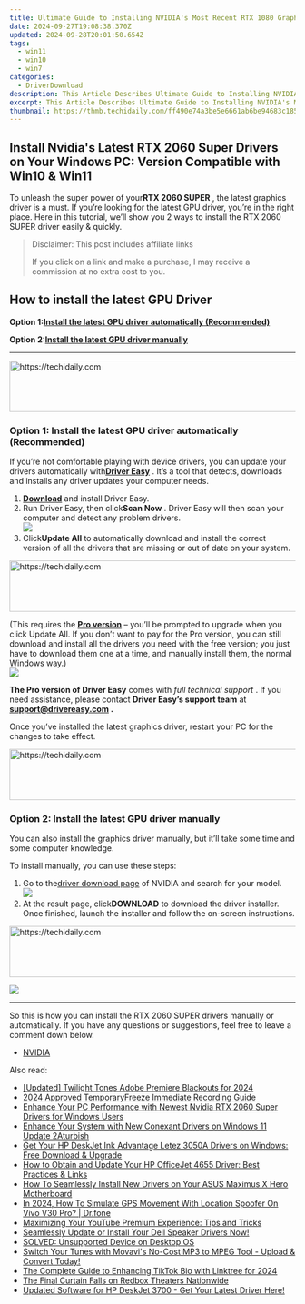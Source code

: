 ```yaml
---
title: Ultimate Guide to Installing NVIDIA's Most Recent RTX 1080 Graphics Drivers on Windows 7 Computers
date: 2024-09-27T19:08:38.370Z
updated: 2024-09-28T20:01:50.654Z
tags:
  - win11
  - win10
  - win7
categories:
  - DriverDownload
description: This Article Describes Ultimate Guide to Installing NVIDIA's Most Recent RTX 1080 Graphics Drivers on Windows 7 Computers
excerpt: This Article Describes Ultimate Guide to Installing NVIDIA's Most Recent RTX 1080 Graphics Drivers on Windows 7 Computers
thumbnail: https://thmb.techidaily.com/ff490e74a3be5e6661ab6be94683c185117f3752a068534edc41f9892377511a.jpg
---
```


## Install Nvidia's Latest RTX 2060 Super Drivers on Your Windows PC: Version Compatible with Win10 & Win11

To unleash the super power of your**RTX 2060 SUPER** , the latest graphics driver is a must. If you’re looking for the latest GPU driver, you’re in the right place. Here in this tutorial, we’ll show you 2 ways to install the RTX 2060 SUPER driver easily & quickly.

>  Disclaimer: This post includes affiliate links
>
>  If you click on a link and make a purchase, I may receive a commission at no extra cost to you.
>

## How to install the latest GPU Driver

 **Option 1:[Install the latest GPU driver automatically (Recommended)](https://www.drivereasy.com/knowledge/rtx-2060-super-drivers-download-update-for-windows-10/#option1)**

 **Option 2:[Install the latest GPU driver manually](https://tools.techidaily.com/drivereasy/download/)**

---

<!-- affiliate ads begin -->
<a href="https://aligracehair.sjv.io/c/5597632/2036486/19272" target="_top" id="2036486">
  <img src="//a.impactradius-go.com/display-ad/19272-2036486" border="0" alt="https://techidaily.com" width="728" height="90"/>
</a>
<img height="0" width="0" src="https://aligracehair.sjv.io/i/5597632/2036486/19272" style="position:absolute;visibility:hidden;" border="0" />
<!-- affiliate ads end -->

### Option 1: Install the latest GPU driver automatically (Recommended)

 If you’re not comfortable playing with device drivers, you can update your drivers automatically with[**Driver Easy**](https://tools.techidaily.com/drivereasy/download/) . It’s a tool that detects, downloads and installs any driver updates your computer needs.

1. **[Download](https://tools.techidaily.com/drivereasy/download/)**  and install Driver Easy.
2. Run Driver Easy, then click**Scan Now** . Driver Easy will then scan your computer and detect any problem drivers.  
![](https://images.drivereasy.com/wp-content/uploads/2020/11/Scan-now-1.jpg)
3. Click**Update All** to automatically download and install the correct version of all the drivers that are missing or out of date on your system.  

<!-- affiliate ads begin -->
<a href="https://appsumo.8odi.net/c/5597632/2130870/7443" target="_top" id="2130870">
  <img src="//a.impactradius-go.com/display-ad/7443-2130870" border="0" alt="https://techidaily.com" width="728" height="90"/>
</a>
<img height="0" width="0" src="https://appsumo.8odi.net/i/5597632/2130870/7443" style="position:absolute;visibility:hidden;" border="0" />
<!-- affiliate ads end -->

 (This requires the **[Pro version](https://tools.techidaily.com/drivereasy/download/)**  – you’ll be prompted to upgrade when you click Update All. If you don’t want to pay for the Pro version, you can still download and install all the drivers you need with the free version; you just have to download them one at a time, and manually install them, the normal Windows way.)  
![](https://images.drivereasy.com/wp-content/uploads/2021/04/de-2060-super-update.jpg)

**The Pro version of Driver Easy** comes with _full technical support_ . If you need assistance, please contact **Driver Easy’s support team** at **[support@drivereasy.com](https://tools.techidaily.com/drivereasy/download/) .**

 Once you’ve installed the latest graphics driver, restart your PC for the changes to take effect.

<!-- affiliate ads begin -->
<a href="https://versadesk.pxf.io/c/5597632/1815678/21290" target="_top" id="1815678">
  <img src="//a.impactradius-go.com/display-ad/21290-1815678" border="0" alt="https://techidaily.com" width="728" height="90"/>
</a>
<img height="0" width="0" src="https://versadesk.pxf.io/i/5597632/1815678/21290" style="position:absolute;visibility:hidden;" border="0" />
<!-- affiliate ads end -->

### Option 2: Install the latest GPU driver manually

 You can also install the graphics driver manually, but it’ll take some time and some computer knowledge.

To install manually, you can use these steps:

1. Go to the[driver download page](https://tools.techidaily.com/drivereasy/download/) of NVIDIA and search for your model.  
![](https://images.drivereasy.com/wp-content/uploads/2021/04/2060-super-manually-1.jpg)
2. At the result page, click**DOWNLOAD** to download the driver installer. Once finished, launch the installer and follow the on-screen instructions.  

<!-- affiliate ads begin -->
<a href="https://unicoeye.pxf.io/c/5597632/2134246/18498" target="_top" id="2134246">
  <img src="//a.impactradius-go.com/display-ad/18498-2134246" border="0" alt="https://techidaily.com" width="728" height="90"/>
</a>
<img height="0" width="0" src="https://unicoeye.pxf.io/i/5597632/2134246/18498" style="position:absolute;visibility:hidden;" border="0" />
<!-- affiliate ads end -->

![](https://images.drivereasy.com/wp-content/uploads/2021/04/2060-super-manually-2.jpg)

---

 So this is how you can install the RTX 2060 SUPER drivers manually or automatically. If you have any questions or suggestions, feel free to leave a comment down below.

* [NVIDIA](https://tools.techidaily.com/drivereasy/download/)

<ins class="adsbygoogle"
     style="display:block"
     data-ad-format="autorelaxed"
     data-ad-client="ca-pub-7571918770474297"
     data-ad-slot="1223367746"></ins>

<ins class="adsbygoogle"
     style="display:block"
     data-ad-client="ca-pub-7571918770474297"
     data-ad-slot="8358498916"
     data-ad-format="auto"
     data-full-width-responsive="true"></ins>

<span class="atpl-alsoreadstyle">Also read:</span>
<div><ul>
<li><a href="https://fox-boxes.techidaily.com/updated-twilight-tones-adobe-premiere-blackouts-for-2024/"><u>[Updated] Twilight Tones Adobe Premiere Blackouts for 2024</u></a></li>
<li><a href="https://screen-video-capture.techidaily.com/2024-approved-temporaryfreeze-immediate-recording-guide/"><u>2024 Approved TemporaryFreeze Immediate Recording Guide</u></a></li>
<li><a href="https://hardware-updates.techidaily.com/enhance-your-pc-performance-with-newest-nvidia-rtx-2060-super-drivers-for-windows-users/"><u>Enhance Your PC Performance with Newest Nvidia RTX 2060 Super Drivers for Windows Users</u></a></li>
<li><a href="https://hardware-updates.techidaily.com/enhance-your-system-with-new-conexant-drivers-on-windows-11-update-2aturbish/"><u>Enhance Your System with New Conexant Drivers on Windows 11 Update 2Aturbish</u></a></li>
<li><a href="https://hardware-updates.techidaily.com/get-your-hp-deskjet-ink-advantage-letez-3050a-drivers-on-windows-free-download-and-upgrade/"><u>Get Your HP DeskJet Ink Advantage Letez 3050A Drivers on Windows: Free Download & Upgrade</u></a></li>
<li><a href="https://hardware-updates.techidaily.com/how-to-obtain-and-update-your-hp-officejet-4655-driver-best-practices-and-links/"><u>How to Obtain and Update Your HP OfficeJet 4655 Driver: Best Practices & Links</u></a></li>
<li><a href="https://hardware-updates.techidaily.com/how-to-seamlessly-install-new-drivers-on-your-asus-maximus-x-hero-motherboard/"><u>How To Seamlessly Install New Drivers on Your ASUS Maximus X Hero Motherboard</u></a></li>
<li><a href="https://review-topics.techidaily.com/in-2024-how-to-simulate-gps-movement-with-location-spoofer-on-vivo-v30-pro-drfone-by-drfone-virtual-android/"><u>In 2024, How To Simulate GPS Movement With Location Spoofer On Vivo V30 Pro? | Dr.fone</u></a></li>
<li><a href="https://media-tips.techidaily.com/maximizing-your-youtube-premium-experience-tips-and-tricks/"><u>Maximizing Your YouTube Premium Experience: Tips and Tricks</u></a></li>
<li><a href="https://hardware-updates.techidaily.com/seamlessly-update-or-install-your-dell-speaker-drivers-now/"><u>Seamlessly Update or Install Your Dell Speaker Drivers Now!</u></a></li>
<li><a href="https://driver-error.techidaily.com/solved-unsupported-device-on-desktop-os/"><u>SOLVED: Unsupported Device on Desktop OS</u></a></li>
<li><a href="https://win-solutions.techidaily.com/switch-your-tunes-with-movavis-no-cost-mp3-to-mpeg-tool-upload-and-convert-today/"><u>Switch Your Tunes with Movavi's No-Cost MP3 to MPEG Tool - Upload & Convert Today!</u></a></li>
<li><a href="https://vp-tips.techidaily.com/the-complete-guide-to-enhancing-tiktok-bio-with-linktree-for-2024/"><u>The Complete Guide to Enhancing TikTok Bio with Linktree for 2024</u></a></li>
<li><a href="https://media-tips.techidaily.com/the-final-curtain-falls-on-redbox-theaters-nationwide/"><u>The Final Curtain Falls on Redbox Theaters Nationwide</u></a></li>
<li><a href="https://hardware-updates.techidaily.com/updated-software-for-hp-deskjet-3700-get-your-latest-driver-here/"><u>Updated Software for HP DeskJet 3700 - Get Your Latest Driver Here!</u></a></li>
</ul></div>

